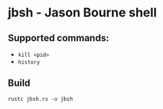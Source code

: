 # jbsh - Jason Bourne shell

## Supported commands:

* `kill <pid>`
* `history`

## Build

```
rustc jbsh.rs -o jbsh
```
